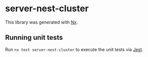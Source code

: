 # server-nest-cluster

This library was generated with [Nx](https://nx.dev).

## Running unit tests

Run `nx test server-nest-cluster` to execute the unit tests via [Jest](https://jestjs.io).
